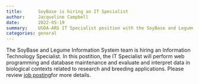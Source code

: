 ```yaml
---
title:      SoyBase is hiring an IT Specialist
author:     Jacqueline Campbell
date:       2022-05-19
summary:    USDA-ARS IT Specialist position with the SoyBase and Legume Information System team 
categories: general
---
```

The SoyBase and Legume Information System team is hiring an Information Technology Specialist. In this postition, the IT Specialist will perform web programming and database maintenance and evaluate and interpret data in biological contexts related to research and breeding applications. Please review [job posting](https://www.usajobs.gov/job/652664100)for more details.
